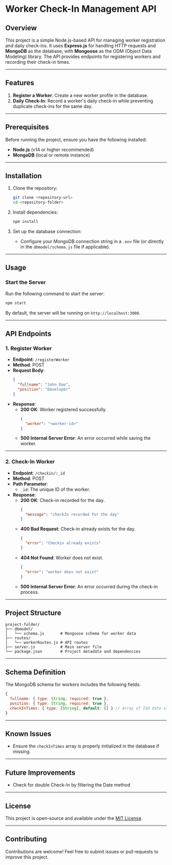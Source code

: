 # Worker Check-In Management API

## Overview
This project is a simple Node.js-based API for managing worker registration and daily check-ins. It uses **Express.js** for handling HTTP requests and **MongoDB** as the database, with **Mongoose** as the ODM (Object Data Modeling) library. The API provides endpoints for registering workers and recording their check-in times.

---

## Features
1. **Register a Worker**: Create a new worker profile in the database.
2. **Daily Check-In**: Record a worker's daily check-in while preventing duplicate check-ins for the same day.

---

## Prerequisites
Before running the project, ensure you have the following installed:

- **Node.js** (v14 or higher recommended)
- **MongoDB** (local or remote instance)

---

## Installation
1. Clone the repository:
   ```bash
   git clone <repository-url>
   cd <repository-folder>
   ```

2. Install dependencies:
   ```bash
   npm install
   ```

3. Set up the database connection:
   - Configure your MongoDB connection string in a `.env` file (or directly in the `dbmodel/schema.js` file if applicable).

---

## Usage
### Start the Server
Run the following command to start the server:
```bash
npm start
```

By default, the server will be running on `http://localhost:3000`.

---

## API Endpoints

### **1. Register Worker**
- **Endpoint**: `/registerWorker`
- **Method**: POST
- **Request Body**:
  ```json
  {
    "fullname": "John Doe",
    "position": "Developer"
  }
  ```
- **Response**:
  - **200 OK**: Worker registered successfully.
    ```json
    {
      "worker": "<worker-id>"
    }
    ```
  - **500 Internal Server Error**: An error occurred while saving the worker.

---

### **2. Check-In Worker**
- **Endpoint**: `/checkin/:_id`
- **Method**: POST
- **Path Parameter**:
  - `_id`: The unique ID of the worker.
- **Response**:
  - **200 OK**: Check-in recorded for the day.
    ```json
    {
      "message": "checkIn recorded for the day"
    }
    ```
  - **400 Bad Request**: Check-in already exists for the day.
    ```json
    {
      "error": "Checkin already exists"
    }
    ```
  - **404 Not Found**: Worker does not exist.
    ```json
    {
      "error": "worker does not exist"
    }
    ```
  - **500 Internal Server Error**: An error occurred during the check-in process.

---

## Project Structure
```
project-folder/
├── dbmodel/
│   └── schema.js       # Mongoose schema for worker data
├── routes/
│   └── workerRoutes.js # API routes
├── server.js           # Main server file
└── package.json        # Project metadata and dependencies
```

---

## Schema Definition
The MongoDB schema for workers includes the following fields:
```javascript
{
  fullname: { type: String, required: true },
  position: { type: String, required: true },
  checkInTimes: { type: [String], default: [] } // Array of ISO date strings
}
```

---

## Known Issues
- Ensure the `checkInTimes` array is properly initialized in the database if missing.

---

## Future Improvements
- Check for double Check-In by filtering the Date method

---

## License
This project is open-source and available under the [MIT License](LICENSE).

---

## Contributing
Contributions are welcome! Feel free to submit issues or pull requests to improve this project.

